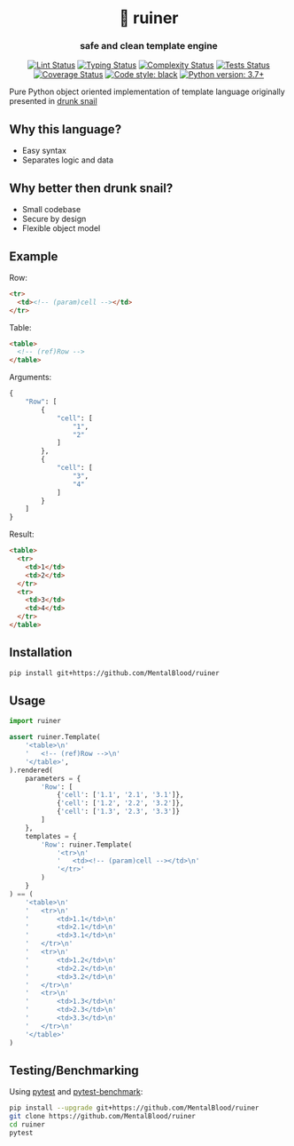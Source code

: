 <h1 align="center">🔫 ruiner</h1>

<h3 align="center">safe and clean template engine</h3>

<p align="center">
<a href="https://github.com/MentalBlood/ruiner/blob/master/.github/workflows/lint.yml"><img alt="Lint Status" src="https://github.com/MentalBlood/ruiner/actions/workflows/lint.yml/badge.svg"></a>
<a href="https://github.com/MentalBlood/ruiner/blob/master/.github/workflows/typing.yml"><img alt="Typing Status" src="https://github.com/MentalBlood/ruiner/actions/workflows/typing.yml/badge.svg"></a>
<a href="https://github.com/MentalBlood/ruiner/blob/master/.github/workflows/complexity.yml"><img alt="Complexity Status" src="https://github.com/MentalBlood/ruiner/actions/workflows/complexity.yml/badge.svg"></a>
<a href="https://github.com/MentalBlood/ruiner/blob/master/.github/workflows/tests.yml"><img alt="Tests Status" src="https://github.com/MentalBlood/ruiner/actions/workflows/tests.yml/badge.svg"></a>
<a href="https://github.com/MentalBlood/ruiner/blob/master/.github/workflows/coverage.yml"><img alt="Coverage Status" src="https://github.com/MentalBlood/ruiner/actions/workflows/coverage.yml/badge.svg"></a>
<a href="https://github.com/psf/black"><img alt="Code style: black" src="https://img.shields.io/badge/code%20style-black-000000.svg"></a>
<a href="https://docs.python.org/3.7"><img alt="Python version: 3.7+" src="https://img.shields.io/badge/Python-3.7+-00AA00.svg"></a>
</p>

Pure Python object oriented implementation of template language originally presented in [drunk snail](https://github.com/mentalblood/drunk_snail)

## Why this language?

- Easy syntax
- Separates logic and data

## Why better then drunk snail?

- Small codebase
- Secure by design
- Flexible object model

## Example

Row:

```html
<tr>
  <td><!-- (param)cell --></td>
</tr>
```

Table:

```html
<table>
  <!-- (ref)Row -->
</table>
```

Arguments:

```python
{
    "Row": [
        {
            "cell": [
                "1",
                "2"
            ]
        },
        {
            "cell": [
                "3",
                "4"
            ]
        }
    ]
}
```

Result:

```html
<table>
  <tr>
    <td>1</td>
    <td>2</td>
  </tr>
  <tr>
    <td>3</td>
    <td>4</td>
  </tr>
</table>
```

## Installation

```bash
pip install git+https://github.com/MentalBlood/ruiner
```

## Usage

```python
import ruiner

assert ruiner.Template(
	'<table>\n'
	'	<!-- (ref)Row -->\n'
	'</table>',
).rendered(
	parameters = {
		'Row': [
			{'cell': ['1.1', '2.1', '3.1']},
			{'cell': ['1.2', '2.2', '3.2']},
			{'cell': ['1.3', '2.3', '3.3']}
		]
	},
	templates = {
		'Row': ruiner.Template(
			'<tr>\n'
			'	<td><!-- (param)cell --></td>\n'
			'</tr>'
		)
	}
) == (
	'<table>\n'
	'	<tr>\n'
	'		<td>1.1</td>\n'
	'		<td>2.1</td>\n'
	'		<td>3.1</td>\n'
	'	</tr>\n'
	'	<tr>\n'
	'		<td>1.2</td>\n'
	'		<td>2.2</td>\n'
	'		<td>3.2</td>\n'
	'	</tr>\n'
	'	<tr>\n'
	'		<td>1.3</td>\n'
	'		<td>2.3</td>\n'
	'		<td>3.3</td>\n'
	'	</tr>\n'
	'</table>'
)
```

## Testing/Benchmarking

Using [pytest](https://pypi.org/project/pytest/) and [pytest-benchmark](https://github.com/ionelmc/pytest-benchmark):

```bash
pip install --upgrade git+https://github.com/MentalBlood/ruiner
git clone https://github.com/MentalBlood/ruiner
cd ruiner
pytest
```
